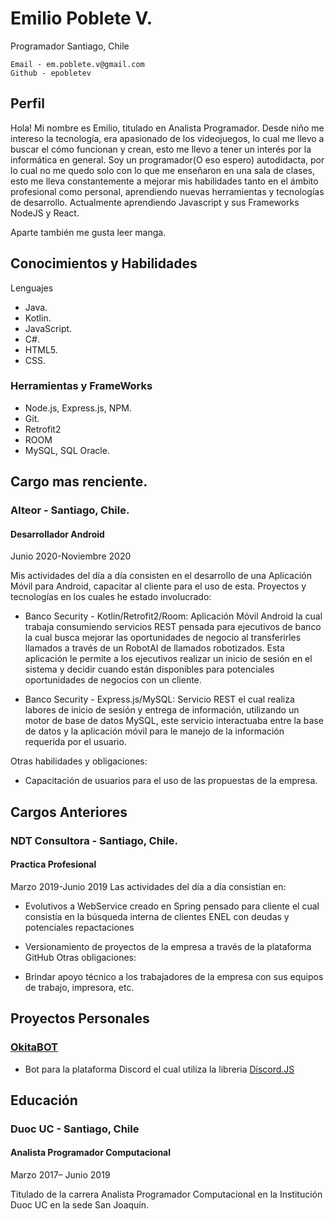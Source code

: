 # Emilio Poblete V.
Programador
Santiago, Chile

    Email - em.poblete.v@gmail.com
    Github - epobletev
## Perfil
Hola! Mi nombre es Emilio, titulado en Analista Programador.
Desde niño me intereso la tecnología, era apasionado de los videojuegos, lo cual me llevo a buscar el cómo funcionan y crean, esto me llevo a tener un interés por la informática en general.
Soy un programador(O eso espero) autodidacta, por lo cual no me quedo solo con lo que me enseñaron en una sala de clases, esto me lleva constantemente a mejorar mis habilidades tanto en el ámbito profesional como personal, aprendiendo nuevas herramientas y tecnologías de desarrollo.
Actualmente aprendiendo Javascript y sus Frameworks NodeJS y React.

Aparte también me gusta leer  manga.

## Conocimientos y Habilidades
Lenguajes
   - Java.
   - Kotlin.
   - JavaScript.
   - C#.
   - HTML5.
   - CSS.
### Herramientas y FrameWorks
   - Node.js, Express.js, NPM.
   - Git.
   - Retrofit2
   - ROOM
   - MySQL, SQL Oracle.
## Cargo mas renciente.
 ### Alteor - Santiago, Chile.
 #### Desarrollador Android
   Junio 2020-Noviembre 2020
   
  Mis actividades del día a día consisten en el desarrollo de una Aplicación Móvil para Android, capacitar al cliente para el uso de esta. Proyectos y tecnologías en los cuales he estado involucrado:
   - Banco Security - Kotlin/Retrofit2/Room: Aplicación Móvil Android la cual trabaja consumiendo servicios REST pensada para ejecutivos de banco la cual busca mejorar las oportunidades de negocio al transferirles llamados a través de un RobotAI de llamados robotizados. Esta aplicación le permite a los ejecutivos realizar un inicio de sesión en el sistema y decidir cuando están disponibles para potenciales oportunidades de negocios con un cliente.
   
   - Banco Security - Express.js/MySQL: Servicio REST el cual realiza labores de inicio de sesión y entrega de información, utilizando un motor de base de datos MySQL, este servicio interactuaba entre la base de datos y la aplicación móvil para le manejo de la información requerida por el usuario.
   
   Otras habilidades y obligaciones:
   - Capacitación de usuarios para el uso de las propuestas de la empresa.
## Cargos Anteriores
### NDT Consultora - Santiago, Chile.
 #### Practica Profesional
  Marzo 2019-Junio 2019
Las actividades del día a día consistían en:
   - Evolutivos a WebService creado en Spring pensado para cliente el cual consistía en la búsqueda interna de clientes ENEL con deudas y potenciales repactaciones
   - Versionamiento de proyectos de la empresa a través de la plataforma GitHub
Otras obligaciones:

  - Brindar apoyo técnico a los trabajadores de la empresa con sus equipos de trabajo, impresora, etc.
## Proyectos Personales
### [OkitaBOT](https://github.com/epobletev/OkitaBOT "OkitaBot")
  - Bot para la plataforma Discord el cual utiliza la libreria [Discord.JS](https://discord.js.org/#/)
  
## Educación
### Duoc UC - Santiago, Chile
#### Analista Programador Computacional
Marzo 2017– Junio 2019

Titulado de la carrera Analista Programador Computacional en la Institución Duoc UC en la sede San Joaquín.
